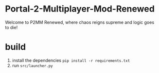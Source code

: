 # Portal-2-Multiplayer-Mod-Renewed
Welcome to P2MM Renewed, where chaos reigns supreme and logic goes to die! 

# build 
1. install the dependencies `pip install -r requirements.txt`
2. run `src/launcher.py`